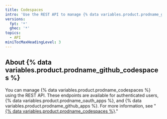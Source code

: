 ```yaml
---
title: Codespaces
intro: 'Use the REST API to manage {% data variables.product.prodname_github_codespaces %}.'
versions:
  fpt: '*'
  ghec: '*'
topics:
  - API
miniTocMaxHeadingLevel: 3
---
```


## About {% data variables.product.prodname_github_codespaces %}

You can manage {% data variables.product.prodname_codespaces %} using the REST API. These endpoints are available for authenticated users, {% data variables.product.prodname_oauth_apps %}, and {% data variables.product.prodname_github_apps %}. For more information, see "[{% data variables.product.prodname_codespaces %}](/codespaces)."

